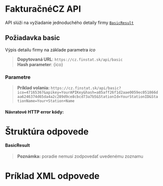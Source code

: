 # FakturačnéCZ API
API slúži na vyžiadanie jednoduchého detaily firmy [`BasicResult`](#BasicResult)

## Požiadavka basic
Výpis detailu firmy na základe parametra *ico*
> **Dopytovaná URL**: ```https://cz.finstat.sk/api/basic```<br />
> **Hash parameter**: {ico}
<!-- > **Dopytovaná URL**: ```https://www.finstat.cz/api/basic```<br /> -->

### Parametre
[](../../../common/parameters/detail-sk.md ':include')

[](../../../common/parameters/parameterscz-sk.md ':include')

> **Príklad volania:** ```https://cz.finstat.sk/api/basic?ico=47165367&apikey=YourAPIKey&hash=a85aff26f1d2aae0059ec051866daa6246374d65da4a2c289d9ce8cbcd73a7b5&StationId=YourStationID&StationName=Your+Station+Name```

#### Návratové HTTP error kódy:
[](../../../common/http/errorcodes-sk-detail.md ':include')

[](../../../common/http/errorcodes-sk.md ':include')

# Štruktúra odpovede
#### BasicResult
[](../../../common/responses/basiccz-sk.md ':include')

> **Poznámka:** poradie nemusí zodpovedať uvedenému zoznamu

# Príklad XML odpovede
[](../../../common/examples/invoice-cz.md ':include')

